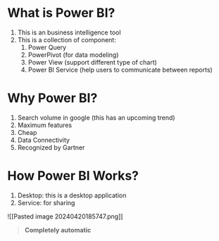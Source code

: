 
# What is Power BI?
1. This is an business intelligence tool 
2. This is a collection of component:
	1. Power Query 
	2. PowerPivot (for data modeling)
	3. Power View (support different type of chart)
	4. Power BI Service (help users to communicate between reports)

# Why Power BI?
1. Search volume in google (this has an upcoming trend)
2. Maximum features 
3. Cheap
4. Data Connectivity 
5. Recognized by Gartner 

# How Power BI Works? 
1. Desktop: this is a desktop application
2. Service: for sharing 

![[Pasted image 20240420185747.png]]

>**Completely automatic**

